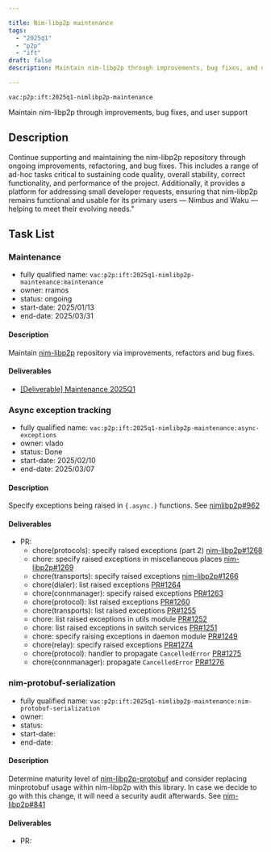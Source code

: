 ```yaml
---

title: Nim-libp2p maintenance
tags:
  - "2025q1"
  - "p2p"
  - "ift"
draft: false
description: Maintain nim-libp2p through improvements, bug fixes, and user support

---
```


`vac:p2p:ift:2025q1-nimlibp2p-maintenance`

Maintain nim-libp2p through improvements, bug fixes, and user support

## Description

Continue supporting and maintaining the nim-libp2p repository through ongoing improvements, refactoring, and bug fixes.
This includes a range of ad-hoc tasks critical to sustaining code quality, overall stability, correct functionality,
and performance of the project.
Additionally, it provides a platform for addressing small developer requests,
ensuring that nim-libp2p remains functional and usable for its primary users — Nimbus and Waku — helping to meet their evolving needs."

## Task List

### Maintenance

* fully qualified name: `vac:p2p:ift:2025q1-nimlibp2p-maintenance:maintenance`
* owner: rramos
* status: ongoing
* start-date: 2025/01/13
* end-date: 2025/03/31

#### Description
Maintain [nim-libp2p](https://github.com/vacp2p/nim-libp2p) repository via improvements, refactors and bug fixes.

#### Deliverables
- [[Deliverable] Maintenance 2025Q1](https://github.com/vacp2p/nim-libp2p/issues/1239)


### Async exception tracking

* fully qualified name: `vac:p2p:ift:2025q1-nimlibp2p-maintenance:async-exceptions`
* owner: vlado
* status: Done
* start-date: 2025/02/10
* end-date: 2025/03/07

#### Description
Specify exceptions being raised in `{.async.}` functions. See [nimlibp2p#962](https://github.com/vacp2p/nim-libp2p/issues/962)

#### Deliverables
- PR:
  - chore(protocols): specify raised exceptions (part 2) [nim-libp2p#1268](https://github.com/vacp2p/nim-libp2p/pull/1268)
  - chore: specify raised exceptions in miscellaneous places [nim-libp2p#1269](https://github.com/vacp2p/nim-libp2p/pull/1269)
  - chore(transports): specify raised exceptions [nim-libp2p#1266](https://github.com/vacp2p/nim-libp2p/pull/1266)
  - chore(dialer): list raised exceptions [PR#1264](https://github.com/vacp2p/nim-libp2p/pull/1264)
  - chore(connmanager): specify raised exceptions [PR#1263](https://github.com/vacp2p/nim-libp2p/pull/1263)
  - chore(protocol): list raised exceptions [PR#1260](https://github.com/vacp2p/nim-libp2p/pull/1260)
  - chore(transports): list raised exceptions [PR#1255](https://github.com/vacp2p/nim-libp2p/pull/1255)
  - chore: list raised exceptions in utils module [PR#1252](https://github.com/vacp2p/nim-libp2p/pull/1252)
  - chore: list raised exceptions in switch services [PR#1251](https://github.com/vacp2p/nim-libp2p/pull/1251)
  - chore: specify raising exceptions in daemon module [PR#1249](https://github.com/vacp2p/nim-libp2p/pull/1249)
  - chore(relay): specify raised exceptions [PR#1274](https://github.com/vacp2p/nim-libp2p/pull/1274)
  - chore(protocol): handler to propagate `CancelledError` [PR#1275](https://github.com/vacp2p/nim-libp2p/pull/1275)
  - chore(connmanager): propagate `CancelledError` [PR#1276](https://github.com/vacp2p/nim-libp2p/pull/1276)

### nim-protobuf-serialization

* fully qualified name: `vac:p2p:ift:2025q1-nimlibp2p-maintenance:nim-protobuf-serialization`
* owner:
* status:
* start-date: 
* end-date:

#### Description
Determine maturity level of [nim-libp2p-protobuf](https://github.com/status-im/nim-protobuf-serialization) and consider replacing
minprotobuf usage within nim-libp2p with this library. In case we decide to go with this change, it will need a security audit
afterwards. See [nim-libp2p#841](https://github.com/vacp2p/nim-libp2p/issues/841)

#### Deliverables
- PR:

